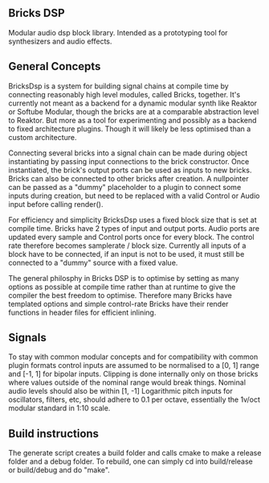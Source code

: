 Bricks DSP
-------------------
Modular audio dsp block library. Intended as a prototyping tool for synthesizers and audio effects. 

General Concepts
-------------------
BricksDsp is a system for building signal chains at compile time by connecting reasonably high level modules, called Bricks, together. It's currently not meant as a backend for a dynamic modular synth like Reaktor or Softube Modular, though the bricks are at a comparable abstraction level to Reaktor. But more as a tool for experimenting and possibly as a backend to fixed architecture plugins. Though it will likely be less optimised than a custom architecture.

Connecting several bricks into a signal chain can be made during object instantiating by passing input connections to the brick constructor. Once instantiated, the brick's output ports can be used as inputs to new bricks. Bricks can also be connected to other bricks after creation. A nullpointer can be passed as a "dummy" placeholder to a plugin to connect some inputs during creation, but need to be replaced with a valid Control or Audio input before calling render().

For efficiency and simplicity BricksDsp uses a fixed block size that is set at compile time. Bricks have 2 types of input and output ports. Audio ports are updated every sample and Control ports once for every block. The control rate therefore becomes samplerate / block size. Currently all inputs of a block have to be connected, if an input is not to be used, it must still be connected to a "dummy" source with a fixed value.

The general philosphy in Bricks DSP is to optimise by setting as many options as possible at compile time rather than at runtime to give the compiler the best freedom to optimise. Therefore many Bricks have templated options and simple control-rate Bricks have their render functions in header files for efficient inlining.

Signals
-------------------
To stay with common modular concepts and for compatibility with common plugin formats control inputs are assumed to be normalised to a [0, 1] range and [-1, 1] for bipolar inputs. Clipping is done internally only on those bricks where values outside of the nominal range would break things. Nominal audio levels should also be within [1, -1]
Logarithmic pitch inputs for oscillators, filters, etc, should adhere to 0.1 per octave, essentially the 1v/oct modular standard in 1:10 scale. 

Build instructions
-------------------
The generate script creates a build folder and calls cmake to make a release folder and a debug folder. To rebuild, one can simply cd into build/release or build/debug and do "make".

